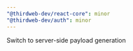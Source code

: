 ```yaml
---
"@thirdweb-dev/react-core": minor
"@thirdweb-dev/auth": minor
---
```


Switch to server-side payload generation
